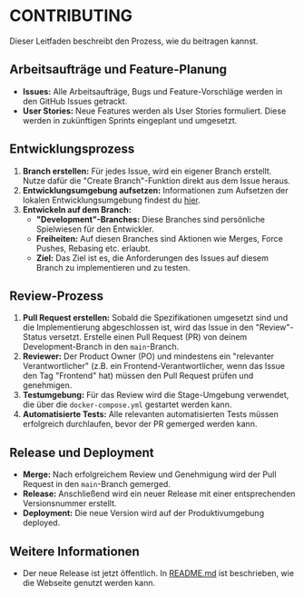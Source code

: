 # CONTRIBUTING

Dieser Leitfaden beschreibt den Prozess, wie du beitragen kannst.

## Arbeitsaufträge und Feature-Planung

-   **Issues:** Alle Arbeitsaufträge, Bugs und Feature-Vorschläge werden in den GitHub Issues getrackt.
-   **User Stories:** Neue Features werden als User Stories formuliert. Diese werden in zukünftigen Sprints eingeplant und umgesetzt.

## Entwicklungsprozess

1.  **Branch erstellen:** Für jedes Issue, wird ein eigener Branch erstellt. Nutze dafür die "Create Branch"-Funktion direkt aus dem Issue heraus.
2.  **Entwicklungsumgebung aufsetzen:** Informationen zum Aufsetzen der lokalen Entwicklungsumgebung findest du [hier](development.md).
3.  **Entwickeln auf dem Branch:**
    -   **"Development"-Branches:** Diese Branches sind persönliche Spielwiesen für den Entwickler.
    -   **Freiheiten:** Auf diesen Branches sind Aktionen wie Merges, Force Pushes, Rebasing etc. erlaubt.
    -   **Ziel:** Das Ziel ist es, die Anforderungen des Issues auf diesem Branch zu implementieren und zu testen.

## Review-Prozess

1.  **Pull Request erstellen:** Sobald die Spezifikationen umgesetzt sind und die Implementierung abgeschlossen ist, wird das Issue in den "Review"-Status versetzt. Erstelle einen Pull Request (PR) von deinem Development-Branch in den `main`-Branch.
2.  **Reviewer:** Der Product Owner (PO) und mindestens ein "relevanter Verantwortlicher" (z.B. ein Frontend-Verantwortlicher, wenn das Issue den Tag "Frontend" hat) müssen den Pull Request prüfen und genehmigen.
3.  **Testumgebung:** Für das Review wird die Stage-Umgebung verwendet, die über die `docker-compose.yml` gestartet werden kann.
4.  **Automatisierte Tests:** Alle relevanten automatisierten Tests müssen erfolgreich durchlaufen, bevor der PR gemerged werden kann.

## Release und Deployment

-   **Merge:** Nach erfolgreichem Review und Genehmigung wird der Pull Request in den `main`-Branch gemerged.
-   **Release:** Anschließend wird ein neuer Release mit einer entsprechenden Versionsnummer erstellt.
-   **Deployment:** Die neue Version wird auf der Produktivumgebung deployed.

## Weitere Informationen

-   Der neue Release ist jetzt öffentlich. In [README.md](/README.md) ist beschrieben, wie die Webseite genutzt werden kann.
